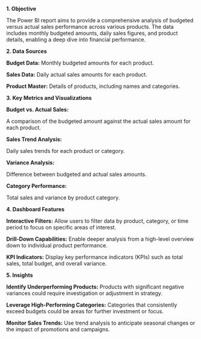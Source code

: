 **1. Objective**

The Power BI report aims to provide a comprehensive analysis of budgeted versus actual sales performance across various products. The data includes monthly budgeted amounts, daily sales figures, and product details, enabling a deep dive into financial performance.

**2. Data Sources**

  **Budget Data:** Monthly budgeted amounts for each product.
  
  **Sales Data:** Daily actual sales amounts for each product.
  
  **Product Master:** Details of products, including names and categories.

**3. Key Metrics and Visualizations**

  **Budget vs. Actual Sales:**
  
  A comparison of the budgeted amount against the actual sales amount for each product.

  **Sales Trend Analysis:**
  
  Daily sales trends for each product or category.

  **Variance Analysis:**
  
  Difference between budgeted and actual sales amounts.

  **Category Performance:**
  
  Total sales and variance by product category.

**4. Dashboard Features**
  
  **Interactive Filters:** Allow users to filter data by product, category, or time period to focus on specific areas of interest.
  
  **Drill-Down Capabilities:** Enable deeper analysis from a high-level overview down to individual product performance.
  
  **KPI Indicators:** Display key performance indicators (KPIs) such as total sales, total budget, and overall variance.

**5. Insights**

**Identify Underperforming Products:** Products with significant negative variances could require investigation or adjustment in strategy.

**Leverage High-Performing Categories:** Categories that consistently exceed budgets could be areas for further investment or focus.

**Monitor Sales Trends:** Use trend analysis to anticipate seasonal changes or the impact of promotions and campaigns.

